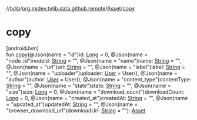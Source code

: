 //[tvlib](../../../index.md)/[org.mjdev.tvlib.data.github.remote](../index.md)/[Asset](index.md)/[copy](copy.md)

# copy

[androidJvm]\
fun [copy](copy.md)(@Json(name = &quot;id&quot;)id: [Long](https://kotlinlang.org/api/latest/jvm/stdlib/kotlin/-long/index.html) = 0, @Json(name = &quot;node_id&quot;)nodeId: [String](https://kotlinlang.org/api/latest/jvm/stdlib/kotlin/-string/index.html) = &quot;&quot;, @Json(name = &quot;name&quot;)name: [String](https://kotlinlang.org/api/latest/jvm/stdlib/kotlin/-string/index.html) = &quot;&quot;, @Json(name = &quot;url&quot;)url: [String](https://kotlinlang.org/api/latest/jvm/stdlib/kotlin/-string/index.html) = &quot;&quot;, @Json(name = &quot;label&quot;)label: [String](https://kotlinlang.org/api/latest/jvm/stdlib/kotlin/-string/index.html) = &quot;&quot;, @Json(name = &quot;uploader&quot;)uploader: [User](../-user/index.md) = User(), @Json(name = &quot;author&quot;)author: [User](../-user/index.md) = User(), @Json(name = &quot;content_type&quot;)contentType: [String](https://kotlinlang.org/api/latest/jvm/stdlib/kotlin/-string/index.html) = &quot;&quot;, @Json(name = &quot;state&quot;)state: [String](https://kotlinlang.org/api/latest/jvm/stdlib/kotlin/-string/index.html) = &quot;&quot;, @Json(name = &quot;size&quot;)size: [Long](https://kotlinlang.org/api/latest/jvm/stdlib/kotlin/-long/index.html) = 0, @Json(name = &quot;download_count&quot;)downloadCount: [Long](https://kotlinlang.org/api/latest/jvm/stdlib/kotlin/-long/index.html) = 0, @Json(name = &quot;created_at&quot;)createdAt: [String](https://kotlinlang.org/api/latest/jvm/stdlib/kotlin/-string/index.html) = &quot;&quot;, @Json(name = &quot;updated_at&quot;)updatedAt: [String](https://kotlinlang.org/api/latest/jvm/stdlib/kotlin/-string/index.html) = &quot;&quot;, @Json(name = &quot;browser_download_url&quot;)downloadUrl: [String](https://kotlinlang.org/api/latest/jvm/stdlib/kotlin/-string/index.html) = &quot;&quot;): [Asset](index.md)

